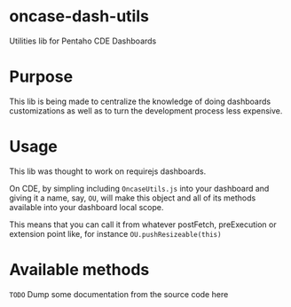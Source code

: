 # oncase-dash-utils
Utilities lib for Pentaho CDE Dashboards

# Purpose

This lib is being made to centralize the knowledge of doing dashboards customizations as well as to turn the development process less expensive.

# Usage

This lib was thought to work on requirejs dashboards.

On CDE, by simpling including `OncaseUtils.js` into your dashboard and giving it a name, say, `OU`, will make this object and all of its methods available into your dashboard local scope.

This means that you can call it from whatever postFetch, preExecution or extension point like, for instance `OU.pushResizeable(this)` 

# Available methods

`TODO` Dump some documentation from the source code here
